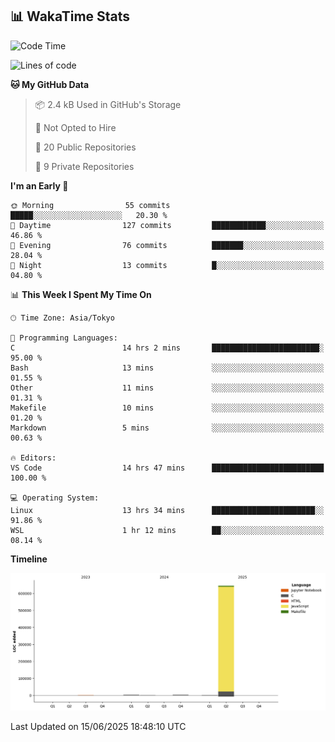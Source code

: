 ## 📊 WakaTime Stats

<!--START_SECTION:waka-->
![Code Time](http://img.shields.io/badge/Code%20Time-171%20hrs%2039%20mins-blue)

![Lines of code](https://img.shields.io/badge/From%20Hello%20World%20I%27ve%20Written-650.8%20thousand%20lines%20of%20code-blue)

**🐱 My GitHub Data** 

> 📦 2.4 kB Used in GitHub's Storage 
 > 
> 🚫 Not Opted to Hire
 > 
> 📜 20 Public Repositories 
 > 
> 🔑 9 Private Repositories 
 > 
**I'm an Early 🐤** 

```text
🌞 Morning                55 commits          █████░░░░░░░░░░░░░░░░░░░░   20.30 % 
🌆 Daytime                127 commits         ████████████░░░░░░░░░░░░░   46.86 % 
🌃 Evening                76 commits          ███████░░░░░░░░░░░░░░░░░░   28.04 % 
🌙 Night                  13 commits          █░░░░░░░░░░░░░░░░░░░░░░░░   04.80 % 
```


📊 **This Week I Spent My Time On** 

```text
🕑︎ Time Zone: Asia/Tokyo

💬 Programming Languages: 
C                        14 hrs 2 mins       ████████████████████████░   95.00 % 
Bash                     13 mins             ░░░░░░░░░░░░░░░░░░░░░░░░░   01.55 % 
Other                    11 mins             ░░░░░░░░░░░░░░░░░░░░░░░░░   01.31 % 
Makefile                 10 mins             ░░░░░░░░░░░░░░░░░░░░░░░░░   01.20 % 
Markdown                 5 mins              ░░░░░░░░░░░░░░░░░░░░░░░░░   00.63 % 

🔥 Editors: 
VS Code                  14 hrs 47 mins      █████████████████████████   100.00 % 

💻 Operating System: 
Linux                    13 hrs 34 mins      ███████████████████████░░   91.86 % 
WSL                      1 hr 12 mins        ██░░░░░░░░░░░░░░░░░░░░░░░   08.14 % 
```

**Timeline**

![Lines of Code chart](https://raw.githubusercontent.com/Hen00af/Hen00af/main/assets/bar_graph.png)


 Last Updated on 15/06/2025 18:48:10 UTC
<!--END_SECTION:waka-->
